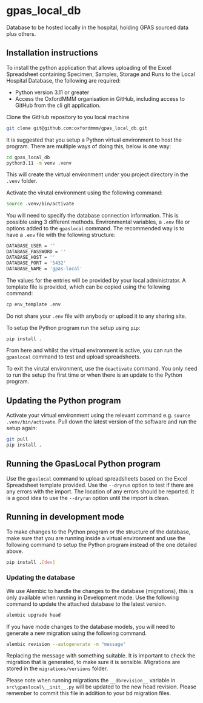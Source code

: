 # gpas_local_db

Database to be hosted locally in the hospital, holding GPAS sourced data plus others.

## Installation instructions

To install the python application that allows uploading of the Excel Spreadsheet containing Specimen, Samples, Storage and Runs to the Local Hospital Database, the following are required:

* Python version 3.11 or greater
* Access the OxfordMMM organisation in GitHub, including access to GitHub from the cli git application.

Clone the GitHub repository to you local machine

```bash
git clone git@github.com:oxfordmmm/gpas_local_db.git
```

It is suggested that you setup a Python virtual environment to host the program. There are multiple ways of doing this, below is one way:

```bash
cd gpas_local_db
python3.11 -m venv .venv
```

This will create the virtual environment under you project directory in the `.venv` folder.

Activate the virutal environment using the following command:

```bash
source .venv/bin/activate
```

You will need to specify the database connection information. This is possible using 3 different methods. Environmental variables, a `.env` file or options added to the `gpaslocal` command. The recommended way is to have a `.env` file with the following structure:

```bash
DATABASE_USER = ''
DATABASE_PASSWORD = ''
DATABASE_HOST = ''
DATABASE_PORT = '5432'
DATABASE_NAME = 'gpas-local'
```

The values for the entries will be provided by your local administrator. A template file is provided, which can be copied using the following command:

```bash
cp env_template .env
```

Do not share your `.env` file with anybody or upload it to any sharing site.

To setup the Python program run the setup using `pip`:

```bash
pip install .
```

From here and whilst the virtual environment is active, you can run the `gpaslocal` command to test and upload spreadsheets.

To exit the virutal environment, use the `deactivate` command. You only need to run the setup the first time or when there is an update to the Python program.

## Updating the Python program

Activate your virtual environment using the relevant command e.g. `source .venv/bin/activate`. Pull down the latest version of the software and run the setup again:

```bash
git pull
pip install .
```

## Running the GpasLocal Python program

Use the `gpaslocal` command to upload spreadsheets based on the Excel Spreadsheet template provided. Use the `--dryrun` option to test if there are any errors with the import. The location of any errors should be reported. It is a good idea to use the `--dryrun` option until the import is clean.

## Running in development mode

To make changes to the Python program or the structure of the database, make sure that you are running inside a virtual environment and use the following command to setup the Python program instead of the one detailed above.

```bash
pip install .[dev]
```

### Updating the database

We use Alembic to handle the changes to the database (migrations), this is only available when running in Development mode. Use the following command to update the attached database to the latest version.

```bash
alembic upgrade head
```

If you have mode changes to the database models, you will need to generate a new migration using the following command.

```bash
alembic revision --autogenerate -m "message"
```

Replacing the message with something suitable. It is important to check the migration that is generated, to make sure it is sensible. Migrations are stored in the `migrations/versions` folder.

Please note when running migrations the `__dbrevision__` variable in `src\gpaslocal\__init__.py` will be updated to the
new head revision. Please remember to commit this file in addition to your bd migration files.
